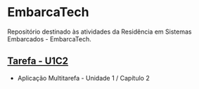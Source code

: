 # EmbarcaTech

Repositório destinado às atividades da Residência em Sistemas Embarcados - EmbarcaTech.

## [Tarefa - U1C2](./Tarefa%20-%20U1C2/)

- Aplicação Multitarefa - Unidade 1 / Capítulo 2
